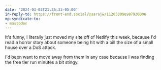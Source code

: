 ```yaml
---
date: '2024-03-03T21:35:33-05:00'
in-reply-to: https://front-end.social/@sarajw/112033998987930006
mp-syndicate-to:
- mastodon
---
```


It's funny, I literally just moved my site off of Netlify this week, because I'd read a horror story about someone being hit with a bill the size of a small house over a DoS attack.

I'd been want to move away from them in any case because I was finding the free tier run minutes a bit stingy.